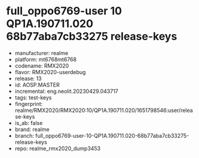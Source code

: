 # full_oppo6769-user 10 QP1A.190711.020 68b77aba7cb33275 release-keys
- manufacturer: realme
- platform: mt6768mt6768
- codename: RMX2020
- flavor: RMX2020-userdebug
- release: 13
- id: AOSP.MASTER
- incremental: eng.neolit.20230429.043717
- tags: test-keys
- fingerprint: realme/RMX2020/RMX2020:10/QP1A.190711.020/1651798546:user/release-keys
- is_ab: false
- brand: realme
- branch: full_oppo6769-user-10-QP1A.190711.020-68b77aba7cb33275-release-keys
- repo: realme_rmx2020_dump3453
